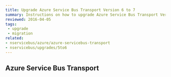 ```yaml
---
title: Upgrade Azure Service Bus Transport Version 6 to 7
summary: Instructions on how to upgrade Azure Service Bus Transport Version 6 to 7.
reviewed: 2016-04-05
tags:
 - upgrade
 - migration
related:
- nservicebus/azure/azure-servicebus-transport
- nservicebus/upgrades/5to6
---
```



## Azure Service Bus Transport

